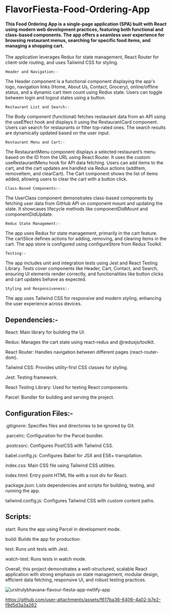 # FlavorFiesta-Food-Ordering-App

#### This Food Ordering App is a single-page application (SPA) built with React using modern web development practices, featuring both functional and class-based components. The app offers a seamless user experience for browsing restaurant menus, searching for specific food items, and managing a shopping cart. 
The application leverages Redux for state management, React Router for client-side routing, and uses Tailwind CSS for styling.

    Header and Navigation:-
The Header component is a functional component displaying the app's logo, navigation links (Home, About Us, Contact, Grocery), online/offline status, and a dynamic cart item count using Redux state. Users can toggle between login and logout states using a button.

    Restaurant List and Search:- 
The Body component (functional) fetches restaurant data from an API using the useEffect hook and displays it using the RestaurantCard component. Users can search for restaurants or filter top-rated ones. The search results are dynamically updated based on the user input.

    Restaurant Menu and Cart:-
The RestaurantMenu component displays a selected restaurant’s menu based on the ID from the URL using React Router. It uses the custom useRestaurantMenu hook 
 for API data fetching. Users can add items to the cart, and the cart updates are handled via Redux actions (addItem, removeItem, and clearCart). The Cart component shows the list of 
 items added, allowing users to clear the cart with a button click.

    Class-Based Components:- 
The UserClass component demonstrates class-based components by fetching user data from GitHub API on component mount and updating the state. It showcases 
 lifecycle methods like componentDidMount and componentDidUpdate.

    Redux State Management:- 
The app uses Redux for state management, primarily in the cart feature. The cartSlice defines actions for adding, removing, and clearing items in the cart. The 
 app store is configured using configureStore from Redux Toolkit.

    Testing:-
The app includes unit and integration tests using Jest and React Testing Library. Tests cover components like Header, Cart, Contact, and Search, ensuring UI elements render 
 correctly, and functionalities like button clicks and cart updates behave as expected.

    Styling and Responsiveness:- 
The app uses Tailwind CSS for responsive and modern styling, enhancing the user experience across devices.


## Dependencies:-

React: Main library for building the UI.

Redux: Manages the cart state using react-redux and @reduxjs/toolkit.

React Router: Handles navigation between different pages (react-router-dom).

Tailwind CSS: Provides utility-first CSS classes for styling.

Jest: Testing framework.

React Testing Library: Used for testing React components.

Parcel: Bundler for building and serving the project.


## Configuration Files:-

.gitignore:  Specifies files and directories to be ignored by Git.

.parcelrc:   Configuration for the Parcel bundler.

.postcssrc:  Configures PostCSS with Tailwind CSS.

 babel.config.js:  Configures Babel for JSX and ES6+ transpilation.

 index.css:   Main CSS file using Tailwind CSS utilities.

 index.html:   Entry point HTML file with a root div for React.

 package.json:  Lists dependencies and scripts for building, testing, and running the app.

 tailwind.config.js:  Configures Tailwind CSS with custom content paths.
               

## Scripts:
               
start: Runs the app using Parcel in development mode.

build: Builds the app for production.

test: Runs unit tests with Jest.

watch-test: Runs tests in watch mode.

Overall, this project demonstrates a well-structured, scalable React application with strong emphasis on state management, modular design, efficient data fetching, responsive UI, and robust testing practices.





![urstrulybhavana-flavour-fiesta-app-netlify-app](https://github.com/user-attachments/assets/79945122-2509-4d3a-8f47-6d8aa833bb8b)



https://github.com/user-attachments/assets/f617ba36-6406-4a02-b7e2-f9d5d3a3a262




